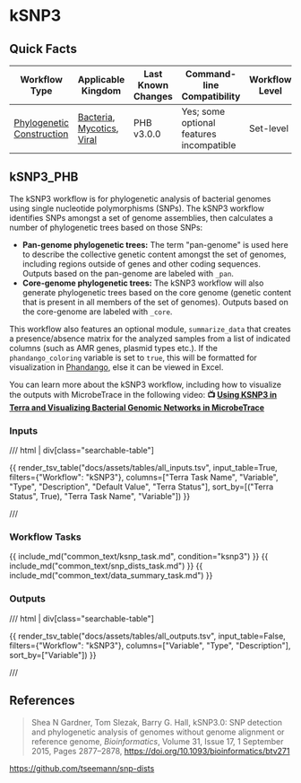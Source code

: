 # kSNP3

## Quick Facts

| **Workflow Type** | **Applicable Kingdom** | **Last Known Changes** | **Command-line Compatibility** | **Workflow Level** |
|---|---|---|---|---|
| [Phylogenetic Construction](../../workflows_overview/workflows_type.md/#phylogenetic-construction) | [Bacteria](../../workflows_overview/workflows_kingdom.md/#bacteria), [Mycotics](../../workflows_overview/workflows_kingdom.md#mycotics), [Viral](../../workflows_overview/workflows_kingdom.md/#viral) | PHB v3.0.0 | Yes; some optional features incompatible | Set-level |

## kSNP3_PHB

The kSNP3 workflow is for phylogenetic analysis of bacterial genomes using single nucleotide polymorphisms (SNPs). The kSNP3 workflow identifies SNPs amongst a set of genome assemblies, then calculates a number of phylogenetic trees based on those SNPs:

- **Pan-genome phylogenetic trees:** The term "pan-genome" is used here to describe the collective genetic content amongst the set of genomes, including regions outside of genes and other coding sequences.  Outputs based on the pan-genome are labeled with `_pan`.
- **Core-genome phylogenetic trees:** The kSNP3 workflow will also generate phylogenetic trees based on the core genome (genetic content that is present in all members of the set of genomes). Outputs based on the core-genome are labeled with `_core`.

This workflow also features an optional module, `summarize_data` that creates a presence/absence matrix for the analyzed samples from a list of indicated columns (such as AMR genes, plasmid types etc.). If the `phandango_coloring` variable is set to `true`, this will be formatted for visualization in [Phandango](https://jameshadfield.github.io/phandango/#/), else it can be viewed in Excel.

You can learn more about the kSNP3 workflow, including how to visualize the outputs with MicrobeTrace in the following video: **📺 [Using KSNP3 in Terra and Visualizing Bacterial Genomic Networks in MicrobeTrace](https://www.youtube.com/watch?v=iRpNDun46R8)**

### Inputs

/// html | div[class="searchable-table"]

{{ render_tsv_table("docs/assets/tables/all_inputs.tsv", input_table=True, filters={"Workflow": "kSNP3"}, columns=["Terra Task Name", "Variable", "Type", "Description", "Default Value", "Terra Status"], sort_by=[("Terra Status", True), "Terra Task Name", "Variable"]) }}

///

### Workflow Tasks

{{ include_md("common_text/ksnp_task.md", condition="ksnp3") }}
{{ include_md("common_text/snp_dists_task.md") }}
{{ include_md("common_text/data_summary_task.md") }}

### Outputs

/// html | div[class="searchable-table"]

{{ render_tsv_table("docs/assets/tables/all_outputs.tsv", input_table=False, filters={"Workflow": "kSNP3"}, columns=["Variable", "Type", "Description"], sort_by=["Variable"]) }}

///

## References

>Shea N Gardner, Tom Slezak, Barry G. Hall, kSNP3.0: SNP detection and phylogenetic analysis of genomes without genome alignment or reference genome, _Bioinformatics_, Volume 31, Issue 17, 1 September 2015, Pages 2877–2878, <https://doi.org/10.1093/bioinformatics/btv271>
<!-- -->
<https://github.com/tseemann/snp-dists>
